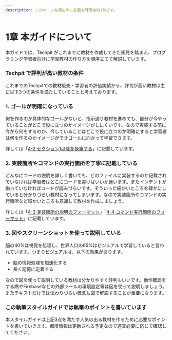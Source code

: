 ```yaml
---
description: このページを読むのに必要な時間は約1分です。
---
```


# 1章 本ガイドについて

本ガイドでは、Techpit がこれまでに教材を作成してきた知見を踏まえ、プログラミング学習者向けに学習教材の作り方を順序立てて解説しています。

### Techpit で評判が高い教材の条件

これまでのTechpitでの教材販売・学習者の評価実績から、評判が高い教材は主に以下3つの条件を満たしていることと考えております。



### 1. ゴールが明確になっている

何を作るのか具体的なゴールがないと、指示通り教材を進めても、自分が今やっていることがどこで役に立つのかイメージがしにくいです。なので実装する前に今から何をするのか、今していることはどこで役に立つのか明確にすると学習者は何を作るのかイメージができゴールに向かって学習できます。

詳しくは「[4-2 セクション1以降を執筆する](https://techpit-market.gitbook.io/host-guide/4-2#ptono)」に記載しています。



### 2. 実装箇所やコマンドの実行箇所を丁寧に記載している

どんなにコードの説明を詳しく書いても、どのファイルに実装するのか記載されていなければ学習者はどこにコードを書けばいいか迷います。またインデントが揃っていなければコードが読みづらいです。そういった細かいところを疎かにしていると分かりづらい教材になってしまいます。なので実装箇所やコマンドの実行箇所など細かいところも意識して教材を作成しましょう。

詳しくは「[4-3 実装箇所の説明のフォーマット](https://techpit-market.gitbook.io/host-guide/4-3)」「[4-4 コマンド実行箇所のフォーマット](https://techpit-market.gitbook.io/host-guide/4-4)」に記載しています。



### 3. 図やスクリーンショットを使って説明している

脳の40%は視覚を処理し、世界人口の65%はビジュアルで学習していると言われています。つまりビジュアルは、以下の効果があります。

* 脳の情報処理を加速化する
* 長く記憶に定着する

なので図を使って説明している教材は分かりやすく評判もいいです。動作確認をする際やFirebaseなどの外部ツールの環境設定等は図を使って説明しましょう。またテキストだけでは伝わりづらい概念も図で解説することが重要になります。



### この執筆スタイルガイドでは執筆のポイントを書いています

本スタイルガイドは上記3点を満たす人気の出る教材を作るために必要なポイントを書いていきます。都度情報は更新される予定なので適宜必要に応じて確認してください。

